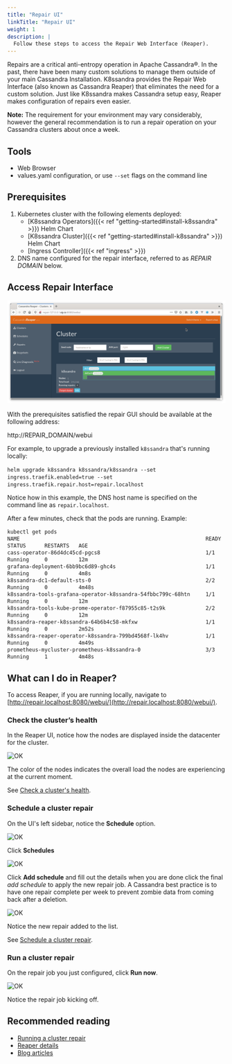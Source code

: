 ```yaml
---
title: "Repair UI"
linkTitle: "Repair UI"
weight: 1
description: |
  Follow these steps to access the Repair Web Interface (Reaper).
---
```


Repairs are a critical anti-entropy operation in Apache Cassandra&reg;. In the past, there have been many custom solutions to manage them outside of your main Cassandra Installation. K8ssandra provides the Repair Web Interface (also known as Cassandra Reaper) that eliminates the need for a custom solution. Just like K8ssandra makes Cassandra setup easy, Reaper makes configuration of repairs even easier.

**Note:** The requirement for your environment may vary considerably, however the general recommendation is to run a repair operation on your Cassandra clusters about once a week. 

## Tools

* Web Browser
* values.yaml configuration, or use `--set` flags on the command line

## Prerequisites

1. Kubernetes cluster with the following elements deployed:
   * [K8ssandra Operators]({{< ref "getting-started#install-k8ssandra" >}}) Helm
     Chart
   * [K8ssandra Cluster]({{< ref "getting-started#install-k8ssandra" >}}) Helm
     Chart
   * [Ingress Controller]({{< ref "ingress" >}})
1. DNS name configured for the repair interface, referred to as _REPAIR DOMAIN_
   below.

## Access Repair Interface

![Reaper UI](reaper-ui.png)

With the prerequisites satisfied the repair GUI should be available at the
following address:

http://REPAIR_DOMAIN/webui

For example, to upgrade a previously installed `k8ssandra` that's running locally:

`helm upgrade k8ssandra k8ssandra/k8ssandra --set ingress.traefik.enabled=true --set ingress.traefik.repair.host=repair.localhost`

Notice how in this example, the DNS host name is specified on the command line as `repair.localhost`.

After a few minutes, check that the pods are running. Example:

```
kubectl get pods
NAME                                                            READY   STATUS      RESTARTS   AGE
cass-operator-86d4dc45cd-pgcs8                                  1/1     Running     0          12m
grafana-deployment-6bb9bc6d89-ghc4s                             1/1     Running     0          4m8s
k8ssandra-dc1-default-sts-0                                     2/2     Running     0          4m48s
k8ssandra-tools-grafana-operator-k8ssandra-54fbbc799c-68htn     1/1     Running     0          12m
k8ssandra-tools-kube-prome-operator-f87955c85-t2s9k             2/2     Running     0          12m
k8ssandra-reaper-k8ssandra-64b6b4c58-mkfxw                      1/1     Running     0          2m52s
k8ssandra-reaper-operator-k8ssandra-799bd4568f-lk4hv            1/1     Running     0          4m49s
prometheus-mycluster-prometheus-k8ssandra-0                     3/3     Running     1          4m48s
```

## What can I do in Reaper?

To access Reaper, if you are running locally, navigate to [http://repair.localhost:8080/webui/](http://repair.localhost:8080/webui/).

### Check the cluster’s health

In the Reaper UI, notice how the nodes are displayed inside the datacenter for the cluster.

![OK](https://github.com/DataStax-Academy/kubecon2020/blob/main/Images/reaper1.png?raw=true)

The color of the nodes indicates the overall load the nodes are experiencing at the current moment. 

See [Check a cluster's health](http://cassandra-reaper.io/docs/usage/health/).

### Schedule a cluster repair

On the UI's left sidebar, notice the **Schedule** option.

![OK](https://github.com/DataStax-Academy/kubecon2020/blob/main/Images/reaper2.png?raw=true)

Click **Schedules**

![OK](https://github.com/DataStax-Academy/kubecon2020/blob/main/Images/reaper3.png?raw=true)

Click **Add schedule** and fill out the details when you are done click the final _add schedule_ to apply the new repair job.  A Cassandra best practice is to have one repair complete per week to prevent zombie data from coming back after a deletion. 

![OK](https://github.com/DataStax-Academy/kubecon2020/blob/main/Images/reaper4.png?raw=true)

Notice the new repair added to the list.

See [Schedule a cluster repair](http://cassandra-reaper.io/docs/usage/schedule/).

### Run a cluster repair

On the repair job you just configured, click **Run now**.  

![OK](https://github.com/DataStax-Academy/kubecon2020/blob/main/Images/reaper5.png?raw=true)

Notice the repair job kicking off.

## Recommended reading

* [Running a cluster repair](http://cassandra-reaper.io/docs/usage/single/)
* [Reaper details](http://cassandra-reaper.io/)
* [Blog articles](https://thelastpickle.com/blog/)

